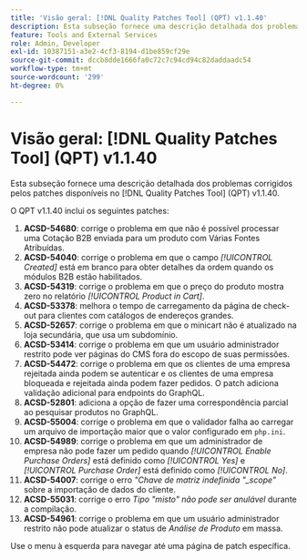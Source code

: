 ```yaml
---
title: 'Visão geral: [!DNL Quality Patches Tool] (QPT) v1.1.40'
description: Esta subseção fornece uma descrição detalhada dos problemas corrigidos pelos patches disponíveis no  [!DNL Quality Patches Tool] (QPT) v1.1.40.
feature: Tools and External Services
role: Admin, Developer
exl-id: 10387151-a3e2-4cf3-8194-d1be859cf29e
source-git-commit: dccb8dde1666fa0c72c7c94cd94c82daddaadc54
workflow-type: tm+mt
source-wordcount: '299'
ht-degree: 0%

---
```


# Visão geral: [!DNL Quality Patches Tool] (QPT) v1.1.40

Esta subseção fornece uma descrição detalhada dos problemas corrigidos pelos patches disponíveis no [!DNL Quality Patches Tool] (QPT) v1.1.40.

O QPT v1.1.40 inclui os seguintes patches:

1. **ACSD-54680**: corrige o problema em que não é possível processar uma Cotação B2B enviada para um produto com Várias Fontes Atribuídas.
1. **ACSD-54040**: corrige o problema em que o campo *[!UICONTROL Created]* está em branco para obter detalhes da ordem quando os módulos B2B estão habilitados.
1. **ACSD-54319**: corrige o problema em que o preço do produto mostra zero no relatório *[!UICONTROL Product in Cart]*.
1. **ACSD-53378**: melhora o tempo de carregamento da página de check-out para clientes com catálogos de endereços grandes.
1. **ACSD-52657**: corrige o problema em que o minicart não é atualizado na loja secundária, que usa um subdomínio.
1. **ACSD-53414**: corrige o problema em que um usuário administrador restrito pode ver páginas do CMS fora do escopo de suas permissões.
1. **ACSD-54472**: corrige o problema em que os clientes de uma empresa rejeitada ainda podem se autenticar e os clientes de uma empresa bloqueada e rejeitada ainda podem fazer pedidos. O patch adiciona validação adicional para endpoints do GraphQL.
1. **ACSD-52801**: adiciona a opção de fazer uma correspondência parcial ao pesquisar produtos no GraphQL.
1. **ACSD-55004**: corrige o problema em que o validador falha ao carregar um arquivo de importação maior que o valor configurado em `php.ini`.
1. **ACSD-54989**: corrige o problema em que um administrador de empresa não pode fazer um pedido quando *[!UICONTROL Enable Purchase Orders]* está definido como *[!UICONTROL Yes]* e *[!UICONTROL Purchase Order]* está definido como *[!UICONTROL No]*.
1. **ACSD-54007**: corrige o erro *&quot;Chave de matriz indefinida &quot;_scope&quot;* sobre a importação de dados do cliente.
1. **ACSD-55031**: corrige o erro *Tipo &quot;misto&quot; não pode ser anulável* durante a compilação.
1. **ACSD-54961**: corrige o problema em que um usuário administrador restrito não pode atualizar o status de *Análise de Produto* em massa.

Use o menu à esquerda para navegar até uma página de patch específica.
